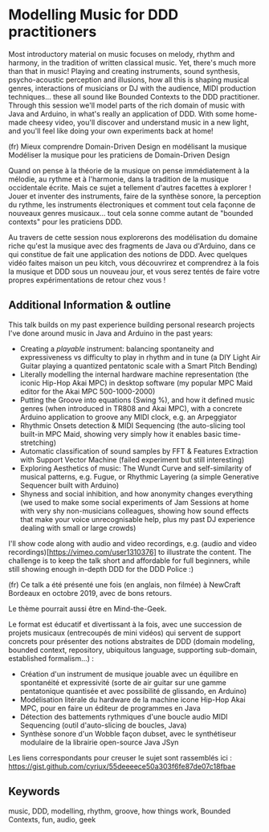 # Modelling Music for DDD practitioners

Most introductory material on music focuses on melody, rhythm and harmony, in the tradition of written classical music. Yet, there's much more than that in music! Playing and creating instruments, sound synthesis, psycho-acoustic perception and illusions, how all this is shaping musical genres, interactions of musicians or DJ with the audience, MIDI production techniques... these all sound like Bounded Contexts to the DDD practitioner. 
Through this session we'll model parts of the rich domain of music with Java and Arduino, in what's really an application of DDD. With some home-made cheesy video, you'll discover and understand music in a new light, and you'll feel like doing your own experiments back at home! 

(fr)
Mieux comprendre Domain-Driven Design en modélisant la musique
Modéliser la musique pour les praticiens de Domain-Driven Design

Quand on pense à la théorie de la musique on pense immédiatement à la mélodie, au rythme et à l'harmonie, dans la tradition de la musique occidentale écrite. Mais ce sujet a tellement d'autres facettes à explorer ! Jouer et inventer des instruments, faire de la synthèse sonore, la perception du rythme, les instruments électroniques et comment tout cela façonne de nouveaux genres musicaux... tout cela sonne comme autant de "bounded contexts" pour les praticiens DDD.

Au travers de cette session nous explorerons des modélisation du domaine riche qu'est la musique avec des fragments de Java ou d'Arduino, dans ce qui constitue de fait une application des notions de DDD. Avec quelques vidéo faites maison un peu kitch, vous découvrirez et comprendrez à la fois la musique et DDD sous un nouveau jour, et vous serez tentés de faire votre propres expérimentations de retour chez vous !


## Additional Information & outline
This talk builds on my past experience building personal research projects I've done around music in Java and Arduino in the past years:

- Creating a *playable* instrument: balancing spontaneity and expressiveness vs difficulty to play in rhythm and in tune (a DIY Light Air Guitar playing a quantized pentatonic scale with a Smart Pitch Bending)
- Literally modelling the internal hardware machine representation (the iconic Hip-Hop Akai MPC) in desktop software (my popular MPC Maid editor for the Akai MPC 500-1000-2000)
- Putting the Groove into equations (Swing %), and how it defined music genres (when introduced in TR808 and Akai MPC), with a concrete Arduino application to groove any MIDI clock, e.g. an Arpeggiator
- Rhythmic Onsets detection & MIDI Sequencing (the auto-slicing tool built-in MPC Maid, showing very simply how it enables basic time-stretching)
- Automatic classification of sound samples by FFT &  Features Extraction with Support Vector Machine (failed experiment but still interesting) 
- Exploring Aesthetics of music: The Wundt Curve and self-similarity of musical patterns, e.g. Fugue, or Rhythmic Layering (a simple Generative Sequencer built with Arduino)
- Shyness and social inhibition, and how anonymity changes everything (we used to make some social experiments of Jam Sessions at home with very shy  non-musicians colleagues, showing how sound effects that make your voice unrecognisable help, plus my past DJ experience dealing with small or large crowds)

I'll show code along with audio and video recordings, e.g. (audio and video recordings)[https://vimeo.com/user1310376] to illustrate the content. The challenge is to keep the talk short and affordable for full beginners, while still showing enough in-depth DDD for the DDD Police :)

(fr)
Ce talk a été présenté une fois (en anglais, non filmée) à NewCraft Bordeaux en octobre 2019, avec de bons retours.

Le thème pourrait aussi être en Mind-the-Geek.

Le format est éducatif et divertissant à la fois, avec une succession de projets musicaux (entrecoupés de mini vidéos) qui servent de support concrets pour présenter des notions abstraites de DDD (domain modeling, bounded context, repository, ubiquitous language, supporting sub-domain, established formalism...) :

- Création d'un instrument de musique jouable avec un équilibre en spontanéité et expressivité (sorte de air guitar sur une gamme pentatonique quantisée et avec possibilité de glissando, en Arduino)
- Modélisation litérale du hardware de la machine icone Hip-Hop Akai MPC, pour en faire un éditeur de programmes en Java
- Détection des battements rythmiques d'une boucle audio MIDI Sequencing (outil d'auto-slicing de boucles, Java)
- Synthèse sonore d'un Wobble façon dubset, avec le synthétiseur modulaire de la librairie open-source Java JSyn

Les liens correspondants pour creuser le sujet sont rassemblés ici : https://gist.github.com/cyriux/55deeeece50a303f6fe87de07c18fbae

## Keywords
music, DDD, modelling, rhythm, groove, how things work, Bounded Contexts, fun, audio, geek
